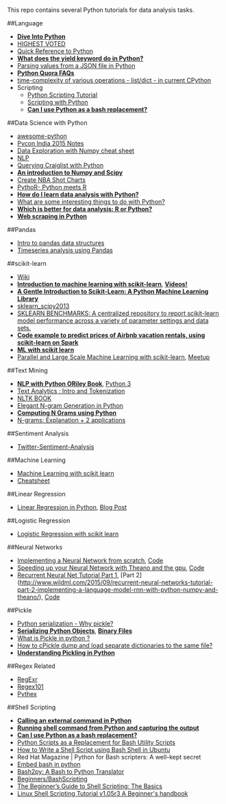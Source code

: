 This repo contains several Python tutorials for data analysis tasks.

##Language
- [**Dive Into Python**](http://www.diveintopython.net/index.html)
- [HIGHEST VOTED](http://stackoverflow.com/questions/tagged/python?sort=votes&pageSize=50)
- [Quick Reference to Python](http://www.dataschool.io/python-quick-reference/)
- [**What does the yield keyword do in Python?**](http://stackoverflow.com/questions/231767/what-does-the-yield-keyword-do-in-python)
- [Parsing values from a JSON file in Python](http://stackoverflow.com/questions/2835559/parsing-values-from-a-json-file-in-python)
- [**Python Quora FAQs**](https://www.quora.com/topic/Python-programming-language-1)
- [time-complexity of various operations - list/dict - in current CPython](https://wiki.python.org/moin/TimeComplexity)
- Scripting
    - [Python Scripting Tutorial](http://www.dreamsyssoft.com/python-scripting-tutorial/intro-tutorial.php)
    - [Scripting with Python](https://www.schrodinger.com//AcrobatFile.php?type=supportdocs&type2=&ident=404)
    - [**Can I use Python as a bash replacement?**](http://stackoverflow.com/questions/209470/can-i-use-python-as-a-bash-replacement)

##Data Science with Python
- [awesome-python](https://github.com/vinta/awesome-python)
- [Pycon India 2015 Notes](http://www.analyticsvidhya.com/blog/2015/10/notes-impressions-experience-excitement-pycon-india-2015/)
- [Data Exploration with Numpy cheat sheet](http://www.analyticsvidhya.com/blog/2015/07/11-steps-perform-data-analysis-pandas-python)
- [NLP](http://www.datasciencecentral.com/profiles/blogs/python-nlp-tools)
- [Querying Craiglist with Python](http://chrisholdgraf.com/querying-craigslist-with-python/?imm_mid=0d8940&cmp=em-data-na-na-newsltr_20150916)
- [**An introduction to Numpy and Scipy**](http://www.engr.ucsb.edu/~shell/che210d/numpy.pdf)
- [Create NBA Shot Charts](http://savvastjortjoglou.com/nba-shot-sharts.html)
- [PythoR- Python meets R](http://nipunbatra.github.io/2016/01/pythor/)
- [**How do I learn data analysis with Python?**](https://www.quora.com/How-do-I-learn-data-analysis-with-Python?redirected_qid=2464720)
- [What are some interesting things to do with Python?](https://www.quora.com/Python-programming-language-What-are-some-interesting-things-to-do-with-Python?redirected_qid=2324227)
- [**Which is better for data analysis: R or Python?**](https://www.quora.com/Which-is-better-for-data-analysis-R-or-Python)
- [**Web scraping in Python**](https://github.com/ujjwalkarn/Web-Scraping)

##Pandas
- [Intro to pandas data structures](http://www.gregreda.com/2013/10/26/intro-to-pandas-data-structures/)
- [Timeseries analysis using Pandas](http://nbviewer.jupyter.org/github/twiecki/financial-analysis-python-tutorial/blob/master/1.%20Pandas%20Basics.ipynb)


##scikit-learn
- [Wiki](https://en.wikipedia.org/wiki/Scikit-learn)
- [**Introduction to machine learning with scikit-learn**](https://github.com/justmarkham/scikit-learn-videos), [**Videos!**](http://blog.kaggle.com/author/kevin-markham/)
- [**A Gentle Introduction to Scikit-Learn: A Python Machine Learning Library**](http://machinelearningmastery.com/a-gentle-introduction-to-scikit-learn-a-python-machine-learning-library/)
- [sklearn_scipy2013](https://github.com/jakevdp/sklearn_scipy2013)
- [SKLEARN BENCHMARKS: A centralized repository to report scikit-learn model performance across a variety of parameter settings and data sets.](https://github.com/rhiever/sklearn-benchmarks)
- [**Code example to predict prices of Airbnb vacation rentals, using scikit-learn on Spark**](https://github.com/mapr-demos/spark-sklearn-airbnb-predict)
- [**ML with scikit learn**](http://amueller.github.io/sklearn_tutorial/)
- [Parallel and Large Scale Machine Learning with scikit-learn](https://speakerdeck.com/ogrisel/parallel-and-large-scale-machine-learning-with-scikit-learn), [Meetup](http://datasciencelondon.org/machine-learning-python-scikit-learn-ipython-dsldn-data-science-london-kaggle/)

##Text Mining
- [**NLP with Python ORiley Book**](http://www.nltk.org/book_1ed/), [Python 3](http://www.nltk.org/book/)
- [Text Analytics : Intro and Tokenization](http://a4analytics.blogspot.sg/2015/03/text-mining-post-1.html)
- [NLTK BOOK](http://www.nltk.org/book/ch01.html)
- [Elegant N-gram Generation in Python](http://locallyoptimal.com/blog/2013/01/20/elegant-n-gram-generation-in-python/)
- [**Computing N Grams using Python**](http://stackoverflow.com/questions/13423919/computing-n-grams-using-python)
- [N-grams: Explanation + 2 applications](http://stackoverflow.com/questions/1032288/n-grams-explanation-2-applications)

##Sentiment Analysis
- [Twitter-Sentiment-Analysis](https://github.com/ujjwalkarn/Twitter-Sentiment-Analysis)

##Machine Learning
- [Machine Learning with scikit learn](http://www.dataschool.io/machine-learning-with-scikit-learn/)
- [Cheatsheet](http://www.analyticsvidhya.com/blog/2015/09/full-cheatsheet-machine-learning-algorithms/)

##Linear Regression
- [Linear Regression in Python](http://nbviewer.ipython.org/github/justmarkham/DAT4/blob/master/notebooks/08_linear_regression.ipynb), [Blog Post](http://www.dataschool.io/linear-regression-in-python/)

##Logistic Regression
- [Logistic Regression with scikit learn](http://www.dataschool.io/logistic-regression-in-python-using-scikit-learn/)

##Neural Networks
- [Implementing a Neural Network from scratch](http://www.wildml.com/2015/09/implementing-a-neural-network-from-scratch/), [Code](https://github.com/dennybritz/nn-from-scratch)
- [Speeding up your Neural Network with Theano and the gpu](http://www.wildml.com/2015/09/speeding-up-your-neural-network-with-theano-and-the-gpu/), [Code](https://github.com/dennybritz/nn-theano)
- [Recurrent Neural Net Tutorial Part 1](http://www.wildml.com/2015/09/recurrent-neural-networks-tutorial-part-1-introduction-to-rnns/), [Part 2] (http://www.wildml.com/2015/09/recurrent-neural-networks-tutorial-part-2-implementing-a-language-model-rnn-with-python-numpy-and-theano/), [Code](https://github.com/dennybritz/rnn-tutorial-rnnlm/)

##Pickle
- [Python serialization - Why pickle?](http://stackoverflow.com/questions/8968884/python-serialization-why-pickle)
- [**Serializing Python Objects**](http://www.diveinto.org/python3/serializing.html), [**Binary Files**](http://www.diveinto.org/python3/files.html#binary)
- [What is Pickle in python ?](https://pythontips.com/2013/08/02/what-is-pickle-in-python/)
- [How to cPickle dump and load separate dictionaries to the same file?](http://stackoverflow.com/questions/11641493/how-to-cpickle-dump-and-load-separate-dictionaries-to-the-same-file)
- [**Understanding Pickling in Python**](http://stackoverflow.com/questions/7501947/understanding-pickling-in-python)


##Regex Related
- [RegExr](http://regexr.com/)
- [Regex101](https://regex101.com/)
- [Pythex](http://pythex.org/)

##Shell Scripting
- [**Calling an external command in Python**](http://stackoverflow.com/questions/89228/calling-an-external-command-in-python)
- [**Running shell command from Python and capturing the output**](http://stackoverflow.com/questions/4760215/running-shell-command-from-python-and-capturing-the-output)
- [**Can I use Python as a bash replacement?**](http://stackoverflow.com/questions/209470/can-i-use-python-as-a-bash-replacement)
- [Python Scripts as a Replacement for Bash Utility Scripts](http://www.linuxjournal.com/content/python-scripts-replacement-bash-utility-scripts)
- [How to Write a Shell Script using Bash Shell in Ubuntu](https://www.youtube.com/watch?v=He-5BpUGSag)
- Red Hat Magazine | Python for Bash scripters: A well-kept secret
- [Embed bash in python](http://stackoverflow.com/questions/2651874/embed-bash-in-python)
- [Bash2py: A Bash to Python Translator](https://cs.uwaterloo.ca/~ijdavis/bash2py-final.pdf)
- [Beginners/BashScripting](https://help.ubuntu.com/community/Beginners/BashScripting)
- [The Beginner’s Guide to Shell Scripting: The Basics](http://www.howtogeek.com/67469/the-beginners-guide-to-shell-scripting-the-basics/)
- [Linux Shell Scripting Tutorial v1.05r3 A Beginner's handbook](http://www.freeos.com/guides/lsst/)
